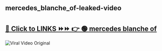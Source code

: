 
 ## mercedes_blanche_of-leaked-video 

# <h2><a href="https://clipsfans.com/mercedes_blanche_of&ref=git">🔗 Click to LINKS ⏩⏩ 👉 🟢 mercedes blanche of </a></h2>

<a href="https://clipsfans.com/mercedes_blanche_of&ref=git" rel="nofollow" data-target="animated-image.originalLink"><img src="https://i.ibb.co.com/xMMVF88/686577567.gif" alt="Viral Video Original" style="max-width: 100%; display: inline-block;" data-target="animated-image.originalImage"></a>
